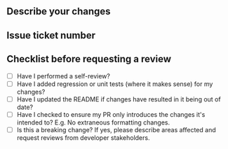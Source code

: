 ## Describe your changes

## Issue ticket number

## Checklist before requesting a review
- [ ] Have I performed a self-review?
- [ ] Have I added regression or unit tests (where it makes sense) for my changes?
- [ ] Have I updated the README if changes have resulted in it being out of date?
- [ ] Have I checked to ensure my PR only introduces the changes it's intended to? E.g. No extraneous formatting changes.
- [ ] Is this a breaking change? If yes, please describe areas affected and request reviews from developer stakeholders. 
